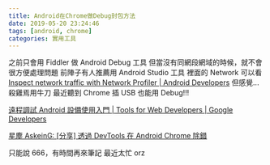 ```yaml
---
title: Android在Chrome做Debug封包方法
date: 2019-05-20 23:24:46
tags: [android, chrome]
categories: 實用工具
---
```


之前只會用 Fiddler 做 Android Debug 工具
但當沒有同網段網域的時候，就不會很方便處理問題
前陣子有人推薦用 Android Studio 工具
裡面的 Network 可以看[Inspect network traffic with Network Profiler | Android Developers](https://developer.android.com/studio/profile/network-profiler)
但感覺...殺雞焉用牛刀
最近聽到 Chrome 插 USB 也能用 Debug!!!

<!--more-->

[遠程調試 Android 設備使用入門 | Tools for Web Developers | Google Developers](https://developers.google.com/web/tools/chrome-devtools/remote-debugging/?hl=zh-tw)

[星塵 AskeinG: [分享] 透過 DevTools 在 Android Chrome 除錯](http://askeing.blogspot.com/2016/04/devtools-android-chrome.html)

只能說 666，有時間再來筆記
最近太忙 orz
